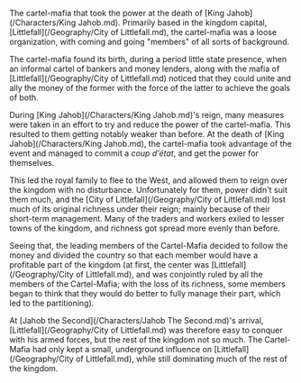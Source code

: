 The cartel-mafia that took the power at the death of [King Jahob](/Characters/King Jahob.md).
Primarily based in the kingdom capital, [Littlefall](/Geography/City of Littlefall.md), the cartel-mafia was a loose organization, with coming and going "members" of all sorts of background.

The cartel-mafia found its birth, during a period little state presence, when an informal cartel of bankers and money lenders, along with the mafia of [Littlefall](/Geography/City of Littlefall.md) noticed that they could unite and ally the money of the former with the force of the latter to achieve the goals of both. 

During [King Jahob](/Characters/King Jahob.md)'s reign, many measures were taken in an effort to try and reduce the power of the cartel-mafia.
This resulted to them getting notably weaker than before.
At the death of [King Jahob](/Characters/King Jahob.md), the cartel-mafia took advantage of the event and managed to commit a *coup d'état*, and get the power for themselves.

This led the royal family to flee to the West, and allowed them to reign over the kingdom with no disturbance.
Unfortunately for them, power didn't suit them much, and the [City of Littlefall](/Geography/City of Littlefall.md) lost much of its original richness under their reign; mainly because of their short-term management.
Many of the traders and workers exiled to lesser towns of the kingdom, and richness got spread more evenly than before.

Seeing that, the leading members of the Cartel-Mafia decided to follow the money and divided the country so that each member would have a profitable part of the kingdom (at first, the center was [Littlefall](/Geography/City of Littlefall.md), and was conjointly ruled by all the members of the Cartel-Mafia; with the loss of its richness, some members began to think that they would do better to fully manage their part, which led to the partitioning).

At [Jahob the Second](/Characters/Jahob The Second.md)'s arrival, [Littlefall](/Geography/City of Littlefall.md) was therefore easy to conquer with his armed forces, but the rest of the kingdom not so much. 
The Cartel-Mafia had only kept a small, underground influence on [Littlefall](/Geography/City of Littlefall.md), while still dominating much of the rest of the kingdom.

